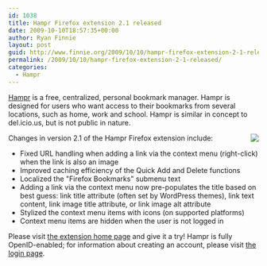 ```yaml
---
id: 1038
title: Hampr Firefox extension 2.1 released
date: 2009-10-10T18:57:35+00:00
author: Ryan Finnie
layout: post
guid: http://www.finnie.org/2009/10/10/hampr-firefox-extension-2-1-released/
permalink: /2009/10/10/hampr-firefox-extension-2-1-released/
categories:
  - Hampr
---
```

[Hampr](https://www.hampr.com/) is a free, centralized, personal bookmark manager. Hampr is designed for users who want access to their bookmarks from several locations, such as home, work and school. Hampr is similar in concept to del.icio.us, but is not public in nature.

[<img src="https://www.hampr.com/images/hampr-2.0.0-screenshot.png" style="float: right; border-style: none;" />](https://www.hampr.com/firefoxextension)Changes in version 2.1 of the Hampr Firefox extension include:

  * Fixed URL handling when adding a link via the context menu (right-click) when the link is also an image
  * Improved caching efficiency of the Quick Add and Delete functions
  * Localized the "Firefox Bookmarks" submenu text
  * Adding a link via the context menu now pre-populates the title based on best guess: link title attribute (often set by WordPress themes), link text content, link image title attribute, or link image alt attribute
  * Stylized the context menu items with icons (on supported platforms)
  * Context menu items are hidden when the user is not logged in

Please visit [the extension home page](https://www.hampr.com/firefoxextension) and give it a try! Hampr is fully OpenID-enabled; for information about creating an account, please visit [the login page](https://www.hampr.com/login).
